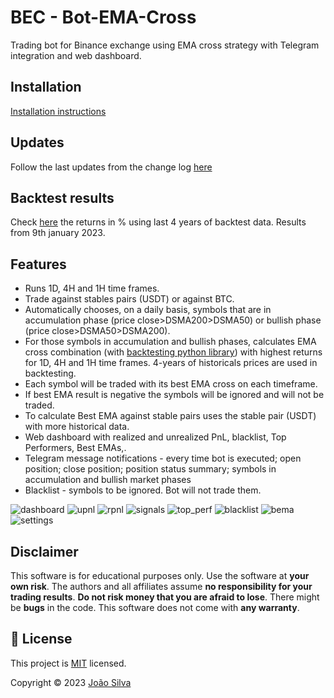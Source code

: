 # BEC - Bot-EMA-Cross
Trading bot for Binance exchange using EMA cross strategy with Telegram integration and web dashboard.

## Installation
[Installation instructions](https://docs.google.com/document/d/1ERtxjcdrznMWXragmBh5ZimIn6_PGn2sde0j_x4CktA/edit?usp=sharing)

## Updates
Follow the last updates from the change log [here](https://github.com/jptsantossilva/BEC/blob/main/CHANGELOG.md)

## Backtest results
Check [here](https://github.com/jptsantossilva/BEC/blob/main/coinpairBestEma%20Full%20List.csv) the returns in % using last 4 years of backtest data. Results from 9th january 2023.

## Features
- Runs 1D, 4H and 1H time frames.
- Trade against stables pairs (USDT) or against BTC.
- Automatically chooses, on a daily basis, symbols that are in accumulation phase (price close>DSMA200>DSMA50) or bullish phase (price close>DSMA50>DSMA200).
- For those symbols in accumulation and bullish phases, calculates EMA cross combination (with [backtesting python library](https://kernc.github.io/backtesting.py)) with highest returns for 1D, 4H and 1H time frames. 4-years of historicals prices are used in backtesting. 
- Each symbol will be traded with its best EMA cross on each timeframe. 
- If best EMA result is negative the symbols will be ignored and will not be traded. 
- To calculate Best EMA against stable pairs uses the stable pair (USDT) with more historical data.
- Web dashboard with realized and unrealized PnL, blacklist, Top Performers, Best EMAs,.
- Telegram message notifications - every time bot is executed; open position; close position; position status summary; symbols in accumulation and bullish market phases
- Blacklist - symbols to be ignored. Bot will not trade them.

![dashboard](https://raw.githubusercontent.com/jptsantossilva/BEC/main/docs/dashboard.png)
![upnl](https://raw.githubusercontent.com/jptsantossilva/BEC/main/docs/upnl.png)
![rpnl](https://raw.githubusercontent.com/jptsantossilva/BEC/main/docs/rpnl.png)
![signals](https://raw.githubusercontent.com/jptsantossilva/BEC/main/docs/signals.png)
![top_perf](https://raw.githubusercontent.com/jptsantossilva/BEC/main/docs/top_perf.png)
![blacklist](https://raw.githubusercontent.com/jptsantossilva/BEC/main/docs/blacklist.png)
![bema](https://raw.githubusercontent.com/jptsantossilva/BEC/main/docs/bema.png)
![settings](https://raw.githubusercontent.com/jptsantossilva/BEC/main/docs/settings.png)
## Disclaimer
This software is for educational purposes only. Use the software at **your own risk**. The authors and all affiliates assume **no responsibility for your trading results**. **Do not risk money that you are afraid to lose**. There might be **bugs** in the code. This software does not come with **any warranty**.

## 📝 License

This project is [MIT](https://github.com/jptsantossilva/BEC/blob/main/LICENSE.md) licensed.

Copyright © 2023 [João Silva](https://github.com/jptsantossilva)




